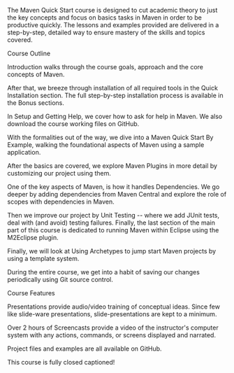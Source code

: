 The Maven Quick Start course is designed to cut academic theory to just the key concepts and focus on basics tasks in Maven in order to be productive quickly. The lessons and examples provided are delivered in a step-by-step, detailed way to ensure mastery of the skills and topics covered.

Course Outline

Introduction walks through the course goals, approach and the core concepts of Maven.

After that, we breeze through installation of all required tools in the Quick Installation section. The full step-by-step installation process is available in the Bonus sections.

In Setup and Getting Help, we cover how to ask for help in Maven. We also download the course working files on GitHub.

With the formalities out of the way, we dive into a Maven Quick Start By Example, walking the foundational aspects of Maven using a sample application.

After the basics are covered, we explore Maven Plugins in more detail by customizing our project using them.

One of the key aspects of Maven, is how it handles Dependencies. We go deeper by adding dependencies from Maven Central and explore the role of scopes with dependencies in Maven.

Then we improve our project by Unit Testing -- where we add JUnit tests, deal with (and avoid) testing failures. Finally, the last section of the main part of this course is dedicated to running Maven within Eclipse using the M2Eclipse plugin.

Finally, we will look at Using Archetypes to jump start Maven projects by using a template system.

During the entire course, we get into a habit of saving our changes periodically using Git source control.

Course Features

Presentations provide audio/video training of conceptual ideas. Since few like slide-ware presentations, slide-presentations are kept to a minimum.

Over 2 hours of Screencasts provide a video of the instructor's computer system with any actions, commands, or screens displayed and narrated.

Project files and examples are all available on GitHub.

This course is fully closed captioned!
